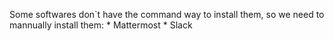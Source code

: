 Some softwares don`t have the command way to install them, so we need to mannually install them:
	* Mattermost
	* Slack
